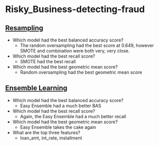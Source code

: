 # Risky_Business-detecting-fraud

## [Resampling](Instructions/Starter_Code/credit_risk_resampling.ipynb)
* Which model had the best balanced accuracy score?
    * The random oversampling had the best score at 0.649, however SMOTE and combination were both very, very close.
* Which model had the best recall score?
    * SMOTE had the best recall
* Which model had the best geometric mean score?
    * Random oversampling had the best geometric mean score


## [Ensemble Learning](Instructions/Starter_Code/credit_risk_ensemble.ipynb)
* Which model had the best balanced accuracy score?
    * Easy Ensemble had a much better BAS
* Which model had the best recall score?
    * Again, the Easy Ensemble had a much better recall
* Which model had the best geometric mean score?
    * Easy Ensemble takes the cake again
* What are the top three features?
    * loan_amt, int_rate, installment